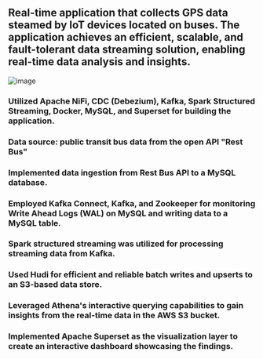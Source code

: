 ## Real-time application that collects GPS data steamed by IoT devices located on buses. The application achieves an efficient, scalable, and fault-tolerant data streaming solution, enabling real-time data analysis and insights.

![image](https://github.com/klailatimad/final-project-nifi-kafka-spark/assets/122483291/b9f04ed2-6723-4b1e-8db3-d6cc69e8cff3)

### Utilized Apache NiFi, CDC (Debezium), Kafka, Spark Structured Streaming, Docker, MySQL, and Superset for building the application.
### Data source: public transit bus data from the open API "Rest Bus"
### Implemented data ingestion from Rest Bus API to a MySQL database.
### Employed Kafka Connect, Kafka, and Zookeeper for monitoring Write Ahead Logs (WAL) on MySQL and writing data to a MySQL table.
### Spark structured streaming was utilized for processing streaming data from Kafka.
### Used Hudi for efficient and reliable batch writes and upserts to an S3-based data store.
### Leveraged Athena's interactive querying capabilities to gain insights from the real-time data in the AWS S3 bucket.
### Implemented Apache Superset as the visualization layer to create an interactive dashboard showcasing the findings.
 
